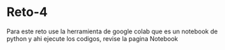 # Reto-4
Para este reto use la herramienta de google colab que es un notebook de python y ahi ejecute los codigos, revise la pagina Notebook

